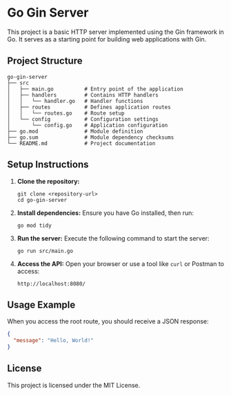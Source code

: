 # Go Gin Server

This project is a basic HTTP server implemented using the Gin framework in Go. It serves as a starting point for building web applications with Gin.

## Project Structure

```
go-gin-server
├── src
│   ├── main.go          # Entry point of the application
│   ├── handlers         # Contains HTTP handlers
│   │   └── handler.go   # Handler functions
│   ├── routes           # Defines application routes
│   │   └── routes.go    # Route setup
│   └── config           # Configuration settings
│       └── config.go    # Application configuration
├── go.mod               # Module definition
├── go.sum               # Module dependency checksums
└── README.md            # Project documentation
```

## Setup Instructions

1. **Clone the repository:**
   ```
   git clone <repository-url>
   cd go-gin-server
   ```

2. **Install dependencies:**
   Ensure you have Go installed, then run:
   ```
   go mod tidy
   ```

3. **Run the server:**
   Execute the following command to start the server:
   ```
   go run src/main.go
   ```

4. **Access the API:**
   Open your browser or use a tool like `curl` or Postman to access:
   ```
   http://localhost:8080/
   ```

## Usage Example

When you access the root route, you should receive a JSON response:
```json
{
  "message": "Hello, World!"
}
```

## License

This project is licensed under the MIT License.